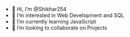 - 👋 Hi, I’m @Shikhar254
- 👀 I’m interested in Web Development and SQL
- 🌱 I’m currently learning JavaScript
- 💞️ I’m looking to collaborate on Projects 


<!---
Shikhar254/Shikhar254 is a ✨ special ✨ repository because its `README.md` (this file) appears on your GitHub profile.
You can click the Preview link to take a look at your changes.
--->
